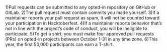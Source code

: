 1)Pull requests can be submitted to any opted-in repository on GitHub or GitLab.
2)The pull request must contain commits you made yourself.
3)If a maintainer reports your pull request as spam, it will not be counted toward your participation in Hacktoberfest.
4)If a maintainer reports behavior that’s not in line with the project’s code of conduct, you will be ineligible to participate.
5)To get a shirt, you must make four approved pull requests (PRs) on opted-in projects between October 1-31 in any time zone.
6)This year, the first 50,000 participants can earn a T-shirt.
